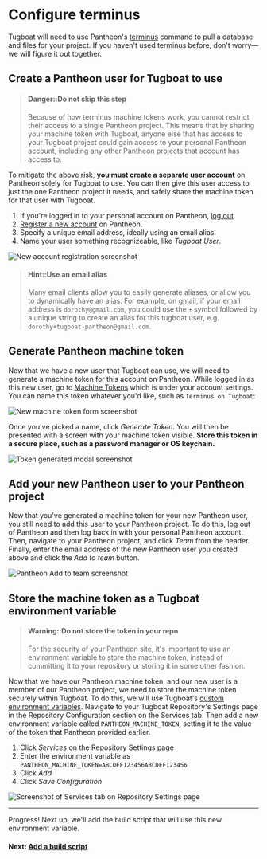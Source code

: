 # Configure terminus

Tugboat will need to use Pantheon's
[terminus](https://pantheon.io/docs/terminus/) command to pull a database and
files for your project. If you haven't used terminus before, don't worry—we will
figure it out together.

## Create a Pantheon user for Tugboat to use

> #### Danger::Do not skip this step
>
> Because of how terminus machine tokens work, you cannot restrict their access
> to a single Pantheon project. This means that by sharing your machine token
> with Tugboat, anyone else that has access to your Tugboat project could gain
> access to your personal Pantheon account, including any other Pantheon
> projects that account has access to.

To mitigate the above risk, **you must create a separate user account** on
Pantheon solely for Tugboat to use. You can then give this user access to just
the one Pantheon project it needs, and safely share the machine token for that
user with Tugboat.

1.  If you're logged in to your personal account on Pantheon,
    [log out](https://dashboard.pantheon.io/logout).
2.  [Register a new account](https://dashboard.pantheon.io/register) on Pantheon.
3.  Specify a unique email address, ideally using an email alias.
4.  Name your user something recognizeable, like _Tugboat User_.

![New account registration screenshot](_images/pantheon-register.png)

> #### Hint::Use an email alias
>
> Many email clients allow you to easily generate aliases, or allow you to
> dynamically have an alias. For example, on gmail, if your email address is
> `dorothy@gmail.com`, you could use the `+` symbol followed by a unique string
> to create an alias for this tugboat user, e.g.
> `dorothy+tugboat-pantheon@gmail.com`.

## Generate Pantheon machine token

Now that we have a new user that Tugboat can use, we will need to generate a
machine token for this account on Pantheon. While logged in as this new user, go
to
[Machine Tokens](https://dashboard.pantheon.io/user?destination=%2Fuser#account/tokens/create/terminus/)
which is under your account settings. You can name this token whatever you'd
like, such as `Terminus on Tugboat`:

![New machine token form screenshot](_images/new-token.png)

Once you've picked a name, click _Generate Token_. You will then be presented
with a screen with your machine token visible. **Store this token in a secure
place, such as a password manager or OS keychain.**

![Token generated modal screenshot](_images/token-generated.png)

## Add your new Pantheon user to your Pantheon project

Now that you've generated a machine token for your new Pantheon user, you still
need to add this user to your Pantheon project. To do this, log out of Pantheon
and then log back in with your personal Pantheon account. Then, navigate to your
Pantheon project, and click _Team_ from the header. Finally, enter the email
address of the new Pantheon user you created above and click the _Add to team_
button.

![Pantheon Add to team screenshot](_images/add-to-team.png)

## Store the machine token as a Tugboat environment variable

> #### Warning::Do not store the token in your repo
>
> For the security of your Pantheon site, it's important to use an environment
> variable to store the machine token, instead of committing it to your
> repository or storing it in some other fashion.

Now that we have our Pantheon machine token, and our new user is a member of our
Pantheon project, we need to store the machine token securely within Tugboat. To
do this, we will use Tugboat's
[custom environment variables](../../../../build-script/custom-environment-variables/index.md).
Navigate to your Tugboat Repository's Settings page in the Repository
Configuration section on the Services tab. Then add a new environment variable
called `PANTHEON_MACHINE_TOKEN`, setting it to the value of the token that
Pantheon provided earlier.

1.  Click _Services_ on the Repository Settings page
2.  Enter the environment variable as
    `PANTHEON_MACHINE_TOKEN=ABCDEF123456ABCDEF123456`
3.  Click _Add_
4.  Click _Save Configuration_

![Screenshot of Services tab on Repository Settings page](_images/add-environment-variable.png)

---

Progress! Next up, we'll add the build script that will use this new environment
variable.

#### Next: [Add a build script](../add-build-script/index.md)
